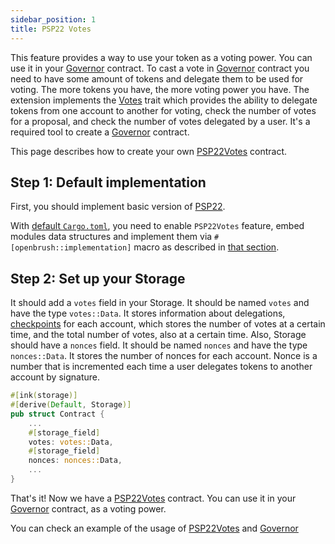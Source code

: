 ```yaml
---
sidebar_position: 1
title: PSP22 Votes
---
```

This feature provides a way to use your token as a voting power. You can use it in your [Governor](../../governance/governor.md) contract.
To cast a vote in [Governor](../../governance/governor.md) contract you need to have some amount of tokens and delegate them to be used for voting.
The more tokens you have, the more voting power you have. The extension implements the [Votes](https://github.com/Brushfam/openbrush-contracts/tree/main/contracts/src/governance/utils/votes) trait which provides the ability to delegate tokens from one account to another for voting,
check the number of votes for a proposal, and check the number of votes delegated by a user.
It's a required tool to create a [Governor](../../governance/governor.md) contract. 

This page describes how to create your own [PSP22Votes](/) contract.
## Step 1: Default implementation

First, you should implement basic version of [PSP22](../psp22.md).

With [default `Cargo.toml`](../../overview.md/#the-default-toml-of-your-project-with-openbrush),
you need to enable `PSP22Votes` feature, embed modules data structures and implement them via `#[openbrush::implementation]` macro
as described in [that section](../../overview.md/#reuse-implementation-of-traits-from-openbrush).




## Step 2: Set up your Storage
It should add a `votes` field in your Storage. It should be named `votes` and have the type `votes::Data`.
It stores information about delegations, [checkpoints]() for each account, which stores the number of votes at a certain time, and the total number of votes, also at a certain time.
Also, Storage should have a `nonces` field. It should be named `nonces` and have the type `nonces::Data`.
It stores the number of nonces for each account. Nonce is a number that is incremented each time a user delegates tokens to another account by signature.
```rust
#[ink(storage)]
#[derive(Default, Storage)]
pub struct Contract {
    ...
    #[storage_field]
    votes: votes::Data,
    #[storage_field]
    nonces: nonces::Data,
    ...
}
```
That's it! Now we have a [PSP22Votes](/) contract. You can use it in your [Governor](../../governance/governor.md) contract, as a voting power.

You can check an example of the usage of [PSP22Votes](https://github.com/Brushfam/openbrush-contracts/tree/main/examples/psp22_extensions/votes) and [Governor](https://github.com/Brushfam/openbrush-contracts/tree/main/examples/governance/governor)
